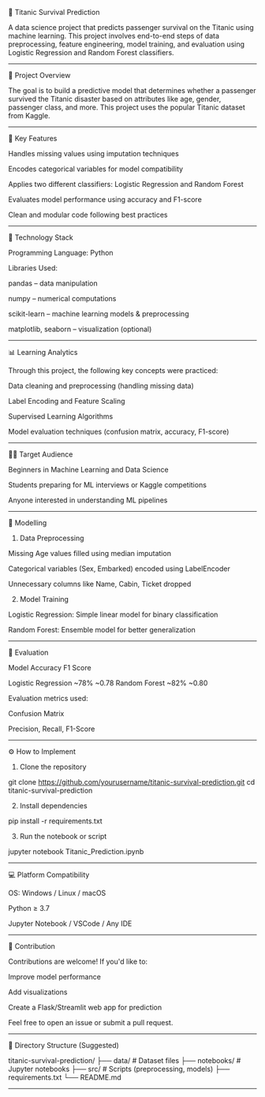 🚢 Titanic Survival Prediction

A data science project that predicts passenger survival on the Titanic using machine learning. This project involves end-to-end steps of data preprocessing, feature engineering, model training, and evaluation using Logistic Regression and Random Forest classifiers.


---

📌 Project Overview

The goal is to build a predictive model that determines whether a passenger survived the Titanic disaster based on attributes like age, gender, passenger class, and more. This project uses the popular Titanic dataset from Kaggle.


---

🌟 Key Features

Handles missing values using imputation techniques

Encodes categorical variables for model compatibility

Applies two different classifiers: Logistic Regression and Random Forest

Evaluates model performance using accuracy and F1-score

Clean and modular code following best practices



---

🔧 Technology Stack

Programming Language: Python

Libraries Used:

pandas – data manipulation

numpy – numerical computations

scikit-learn – machine learning models & preprocessing

matplotlib, seaborn – visualization (optional)




---

📊 Learning Analytics

Through this project, the following key concepts were practiced:

Data cleaning and preprocessing (handling missing data)

Label Encoding and Feature Scaling

Supervised Learning Algorithms

Model evaluation techniques (confusion matrix, accuracy, F1-score)



---

👨‍🎓 Target Audience

Beginners in Machine Learning and Data Science

Students preparing for ML interviews or Kaggle competitions

Anyone interested in understanding ML pipelines



---

🧠 Modelling

1. Data Preprocessing

Missing Age values filled using median imputation

Categorical variables (Sex, Embarked) encoded using LabelEncoder

Unnecessary columns like Name, Cabin, Ticket dropped


2. Model Training

Logistic Regression: Simple linear model for binary classification

Random Forest: Ensemble model for better generalization



---

🧪 Evaluation

Model	Accuracy	F1 Score

Logistic Regression	~78%	~0.78
Random Forest	~82%	~0.80


Evaluation metrics used:

Confusion Matrix

Precision, Recall, F1-Score




---

⚙️ How to Implement

1. Clone the repository



git clone https://github.com/yourusername/titanic-survival-prediction.git
cd titanic-survival-prediction

2. Install dependencies



pip install -r requirements.txt

3. Run the notebook or script



jupyter notebook Titanic_Prediction.ipynb


---

💻 Platform Compatibility

OS: Windows / Linux / macOS

Python ≥ 3.7

Jupyter Notebook / VSCode / Any IDE



---

🤝 Contribution

Contributions are welcome! If you'd like to:

Improve model performance

Add visualizations

Create a Flask/Streamlit web app for prediction


Feel free to open an issue or submit a pull request.


---

📂 Directory Structure (Suggested)

titanic-survival-prediction/
├── data/                   # Dataset files
├── notebooks/              # Jupyter notebooks
├── src/                    # Scripts (preprocessing, models)
├── requirements.txt
└── README.md


---
